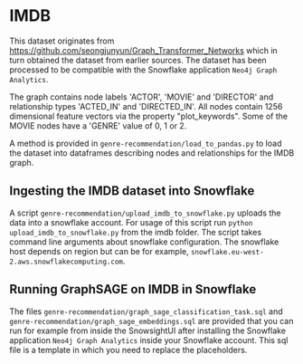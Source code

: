 # IMDB

This dataset originates from https://github.com/seongjunyun/Graph_Transformer_Networks which in turn obtained the dataset from earlier sources.
The dataset has been processed to be compatible with the Snowflake application `Neo4j Graph Analytics`.

The graph contains node labels 'ACTOR', 'MOVIE' and 'DIRECTOR' and relationship types 'ACTED_IN' and 'DIRECTED_IN'.
All nodes contain 1256 dimensional feature vectors via the property "plot_keywords". Some of the MOVIE nodes have a 'GENRE' value of 0, 1 or 2.

A method is provided in `genre-recommendation/load_to_pandas.py` to load the dataset into dataframes describing nodes and relationships for the IMDB graph.

## Ingesting the IMDB dataset into Snowflake

A script `genre-recommendation/upload_imdb_to_snowflake.py` uploads the data into a snowflake account.
For usage of this script run `python upload_imdb_to_snowflake.py` from the imdb folder.
The script takes command line arguments about snowflake configuration. 
The snowflake host depends on region but can be for example, `snowflake.eu-west-2.aws.snowflakecomputing.com`.

## Running GraphSAGE on IMDB in Snowflake

The files `genre-recommendation/graph_sage_classification_task.sql` and `genre-recommendation/graph_sage_embeddings.sql` are provided that you can run for example from inside the SnowsightUI after installing the Snowflake application `Neo4j Graph Analytics` inside your Snowflake account.
This sql file is a template in which you need to replace the placeholders.
